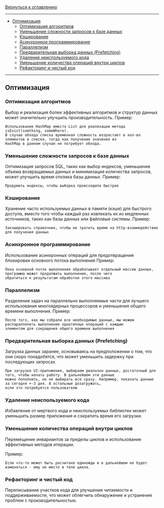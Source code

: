 [Вернуться к оглавлению](https://github.com/engine-it-in/different-level-task/blob/main/README.md)
***
  * [Оптимизация](#оптимизация)
    * [Оптимизация алгоритмов](#оптимизация-алгоритмов)
    * [Уменьшение сложности запросов к базе данных](#уменьшение-сложности-запросов-к-базе-данных)
    * [Кэширование](#кэширование)
    * [Асинхронное программирование](#асинхронное-программирование)
    * [Параллелизм](#параллелизм)
    * [Предварительная выборка данных (Prefetching)](#предварительная-выборка-данных--prefetching-)
    * [Удаление неиспользуемого кода](#удаление-неиспользуемого-кода)
    * [Уменьшение количества операций внутри циклов](#уменьшение-количества-операций-внутри-циклов)
    * [Рефакторинг и чистый код](#рефакторинг-и-чистый-код)
***

## Оптимизация

### Оптимизация алгоритмов

Выбор и реализация более эффективных алгоритмов и структур данных может значительно улучшить производительность.
Пример:

```
Использование HashMap вместо List для реализации метода isExist(somthing, someWhere).
В случае обхода списка временная сложность возрастает в кол-во элементов в списке, тогда как получение значения из 
HashMap в данном случае не потребует обхода.
```

### Уменьшение сложности запросов к базе данных

Оптимизация запросов SQL, таких как выбор индексов, уменьшение объема возвращаемых данных и минимизация количества
запросов, может улучшить время отклика базы данных.
Пример:

```
Продумать индексы, чтобы выборка происходила быстрее
```

### Кэширование

Хранение часто используемых данных в памяти (кэше) для быстрого доступа, вместо того чтобы каждый раз извлекать их из
медленных источников, таких как базы данных или файловые системы.
Пример:

```
Закэшировать справочник, чтобы не тратить время на http-взаимодействие для получения данных
```

### Асинхронное программирование

Использование асинхронных операций для предотвращения блокировки основного потока выполнения
Пример:

```
Пока основной поток выполнения обрабатывает отдельный массив данных, программа может продолжить выполнение, после чего
обратиться к результатам обработки этого массива
```

### Параллелизм

Разделение задач на параллельно выполняемые части для лучшего использования многоядерных процессоров и уменьшения общего
времени выполнения.
Пример:

```
После того, как мы собрали все необходимые данные, мы можем распараллелить выполнение однотипных операций с каждым 
элементом для сокращения общего времени выполнения
```

### Предварительная выборка данных (Prefetching)

Загрузка данных заранее, основываясь на предположении о том, что они скоро понадобятся, что может уменьшить задержку при
последующих запросах.

```
При загрузке UI-приложения, выбираем диапазон данных, достаточный для того, чтобы начать работу. В дальнейшем эти данные
можно пополнить, но не выбирать все сразу. Например, показать данные за сегодня +-3 дня. А остальные дозагружать,
если это потребуется пользователю
```

### Удаление неиспользуемого кода

Избавление от мертвого кода и неиспользуемых библиотек может уменьшить размер приложения и сократить время его загрузки.

### Уменьшение количества операций внутри циклов

Перемещение инвариантов за пределы циклов и использование эффективных методов итерации.

Пример:

```
Если что-то может быть расчитано единожды и в дальнейшем не будет изменяться - ему не место в теле цикла.
```

### Рефакторинг и чистый код

Переписывание участков кода для улучшения читаемости и поддерживаемости, что может облегчить обнаружение и устранение
проблем с производительностью.


